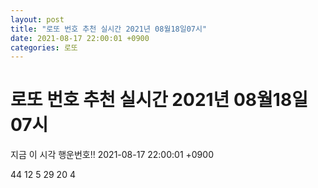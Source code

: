 ```yaml
---
layout: post
title: "로또 번호 추천 실시간 2021년 08월18일07시"
date: 2021-08-17 22:00:01 +0900
categories: 로또
---
```


# 로또 번호 추천 실시간 2021년 08월18일07시

지금 이 시각 행운번호!! 2021-08-17 22:00:01 +0900

 44  12  5  29  20  4 

